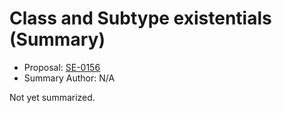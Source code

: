 # Class and Subtype existentials (Summary)

* Proposal: [SE-0156](https://github.com/apple/swift-evolution/blob/main/proposals/0156-subclass-existentials.md)
* Summary Author: N/A

Not yet summarized.
